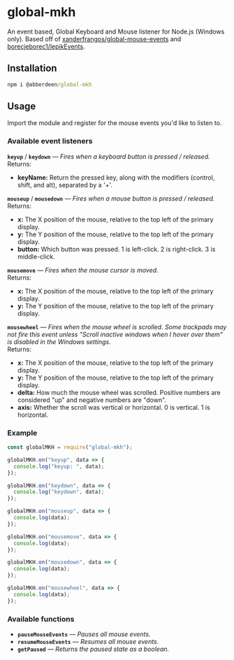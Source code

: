# global-mkh

An event based, Global Keyboard and Mouse listener for Node.js (Windows only). Based off of [xanderfrangos/global-mouse-events](https://github.com/xanderfrangos/global-mouse-events) and [borecjeborec1/lepikEvents](https://github.com/borecjeborec1/lepikEvents).

## Installation

```cmd
npm i @abberdeen/global-mkh
```

## Usage
Import the module and register for the mouse events you'd like to listen to.

### Available event listeners

**`keyup`** / **`keydown`** — *Fires when a keyboard button is pressed / released.*\
Returns:
- **keyName:** Return the pressed key, along with the modifiers (control, shift, and alt), separated by a '+'. 

**`mouseup`** / **`mousedown`** — *Fires when a mouse button is pressed / released.*\
Returns:
- **x:** The X position of the mouse, relative to the top left of the primary display.
- **y:** The Y position of the mouse, relative to the top left of the primary display.
- **button:** Which button was pressed. 1 is left-click. 2 is right-click. 3 is middle-click.

**`mousemove`** — *Fires when the mouse cursor is moved.*\
Returns:
- **x:** The X position of the mouse, relative to the top left of the primary display.
- **y:** The Y position of the mouse, relative to the top left of the primary display.

**`mousewheel`** — *Fires when the mouse wheel is scrolled. Some trackpads may not fire this event unless "Scroll inactive windows when I hover over them" is disabled in the Windows settings.*\
Returns:
- **x:** The X position of the mouse, relative to the top left of the primary display.
- **y:** The Y position of the mouse, relative to the top left of the primary display.
- **delta:** How much the mouse wheel was scrolled. Positive numbers are considered "up" and negative numbers are "down".
- **axis:** Whether the scroll was vertical or horizontal. 0 is vertical. 1 is horizontal.

### Example

```js
const globalMKH = require("global-mkh");

globalMKH.on("keyup", data => {
  console.log("keyup: ", data);
});

globalMKH.on("keydown", data => {
  console.log("keydown", data);
});

globalMKH.on("mouseup", data => {
  console.log(data);
});

globalMKH.on("mousemove", data => {
  console.log(data);
});

globalMKH.on("mousedown", data => {
  console.log(data);
});

globalMKH.on("mousewheel", data => {
  console.log(data);
});

```

### Available functions

- **`pauseMouseEvents`** — *Pauses all mouse events.*
- **`resumeMouseEvents`** — *Resumes all mouse events.*
- **`getPaused`** — *Returns the paused state as a boolean.*
